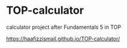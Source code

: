 # TOP-calculator
calculator project after Fundamentals 5 in TOP

https://haafizzismail.github.io/TOP-calculator/
